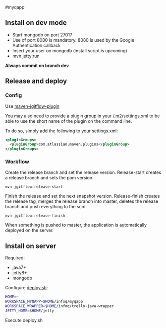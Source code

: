 #myqapp

## Install on dev mode

- Start mongodb on port 27017
- Use of port 8080 is mandatory. 8080 is used by the Google Authentication callback
- Insert your user on mongodb (install script is upcoming)
- mvn jetty:run

**Always commit on branch dev**

## Release and deploy

### Config

Use [maven-jgitflow-plugin](https://bitbucket.org/atlassian/maven-jgitflow-plugin/wiki/Home)

You may also need to provide a plugin group in your /.m2/settings.xml to be able to use the short name of the plugin on the command line.

To do so, simply add the following to your settings.xml:
```xml
<pluginGroups>
  <pluginGroup>com.atlassian.maven.plugins</pluginGroup>
</pluginGroups>
```

### Workflow

Create the release branch and set the release version. Release-start creates a release branch and sets the pom version.

	mvn jgitflow:release-start

Finish the release and set the next snapshot version. Release-finish creates the release tag, merges the release branch into master, deletes the release branch and push everything to the scm.

	mvn jgitflow:release-finish
	
When something is pushed to master, the application is automatically deployed on the server.

## Install on server

Required:

- java7+
- jetty8+
- mongodb

Configure [deploy.sh](https://github.com/haklop/myqapp/blob/master/deploy.sh):

```bash
HOME=~
WORKSPACE_MYQAPP=$HOME/infoq/myqapp
WORKSPACE_WRAPPER=$HOME/infoq/trello-java-wrapper
JETTY_HOME=$HOME/jetty
```

Execute deploy.sh
